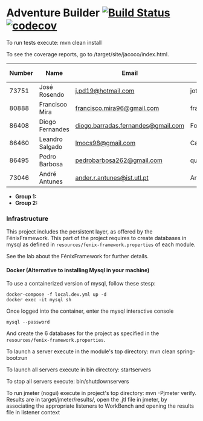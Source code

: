 ﻿# Adventure Builder [![Build Status](https://travis-ci.com/tecnico-softeng/prototype-2018.svg?token=fJ1UzWxWjpuNcHWPhqjT&branch=master)](https://travis-ci.com/tecnico-softeng/prototype-2018) [![codecov](https://codecov.io/gh/tecnico-softeng/prototype-2018/branch/master/graph/badge.svg?token=OPjXGqoNEm)](https://codecov.io/gh/tecnico-softeng/prototype-2018)


To run tests execute: mvn clean install

To see the coverage reports, go to <module name>/target/site/jacoco/index.html.


|   Number   |          Name           |               Email                |   GitHub Username  | Group |
| ---------- | ----------------------- | ---------------------------------- | -------------------| ----- |
|     73751  |   José Rosendo          |   j.pd19@hotmail.com               | jotapero           |   1   |
|     80888  |   Francisco Mira        |  francisco.mira96@gmail.com        | franciscomira      |   1   |
|     86408  |   Diogo Fernandes       | diogo.barradas.fernandes@gmail.com | Fogoid             |   1   |
|     86460  |   Leandro Salgado       |  lmocs98@gmail.com                 | CallMeLeopoldo     |   2   |
|     86495  |   Pedro Barbosa         | pedrobarbosa262@gmail.com          | quickacid          |   2   |
|     73046  |   André Antunes         |  ander.r.antunes@ist.utl.pt        | Antunes10          |   2   |

- **Group 1:**
- **Group 2:**

### Infrastructure

This project includes the persistent layer, as offered by the FénixFramework.
This part of the project requires to create databases in mysql as defined in `resources/fenix-framework.properties` of each module.

See the lab about the FénixFramework for further details.

#### Docker (Alternative to installing Mysql in your machine)

To use a containerized version of mysql, follow these stesp:

```
docker-compose -f local.dev.yml up -d
docker exec -it mysql sh
```

Once logged into the container, enter the mysql interactive console

```
mysql --password
```

And create the 6 databases for the project as specified in
the `resources/fenix-framework.properties`.

To launch a server execute in the module's top directory: mvn clean spring-boot:run

To launch all servers execute in bin directory: startservers

To stop all servers execute: bin/shutdownservers

To run jmeter (nogui) execute in project's top directory: mvn -Pjmeter verify. Results are in target/jmeter/results/, open the .jtl file in jmeter, by associating the appropriate listeners to WorkBench and opening the results file in listener context

